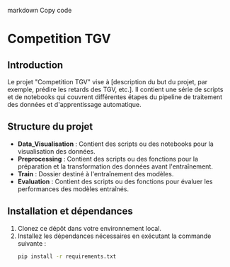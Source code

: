 markdown
Copy code
# Competition TGV

## Introduction

Le projet "Competition TGV" vise à [description du but du projet, par exemple, prédire les retards des TGV, etc.]. Il contient une série de scripts et de notebooks qui couvrent différentes étapes du pipeline de traitement des données et d'apprentissage automatique.

## Structure du projet

* **Data_Visualisation** : Contient des scripts ou des notebooks pour la visualisation des données.
* **Preprocessing** : Contient des scripts ou des fonctions pour la préparation et la transformation des données avant l'entraînement.
* **Train** : Dossier destiné à l'entraînement des modèles.
* **Evaluation** : Contient des scripts ou des fonctions pour évaluer les performances des modèles entraînés.

## Installation et dépendances

1. Clonez ce dépôt dans votre environnement local.
2. Installez les dépendances nécessaires en exécutant la commande suivante :
   ```bash
   pip install -r requirements.txt

